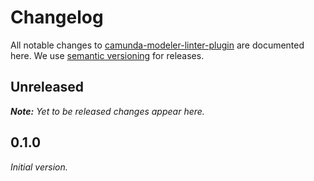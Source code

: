 # Changelog

All notable changes to [camunda-modeler-linter-plugin](https://github.com/camunda/camunda-modeler-linter-plugin) are documented here. We use [semantic versioning](http://semver.org/) for releases.

## Unreleased

___Note:__ Yet to be released changes appear here._

## 0.1.0

_Initial version._